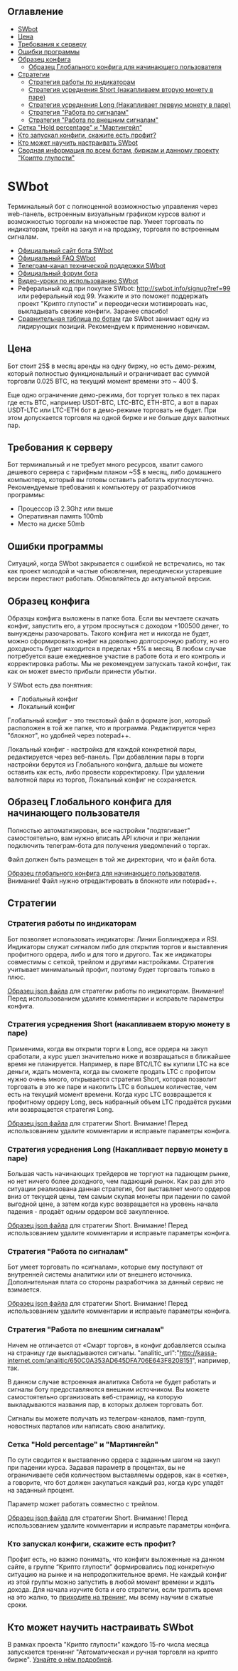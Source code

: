 ## Оглавление

* [SWbot](#swbot)
* [Цена](#Цена)
* [Требования к серверу](#Требования-к-серверу)
* [Ошибки программы](#Ошибки-программы)
* [Образец конфига](#Образец-конфига)
  * [Образец Глобального конфига для начинающего пользователя](#Образец-Глобального-конфига-для-начинающего-пользователя)
* [Стратегии](#Стратегии)
  * [Стратегия работы по индикаторам](#Стратегия-работы-по-индикаторам)
  * [Стратегия усреднения Short (накапливаем вторую монету в паре)](#Стратегия-усреднения-short-накапливаем-вторую-монету-в-паре)
  * [Стратегия усреднения Long (Накапливает первую монету в паре)](#Стратегия-усреднения-long-Накапливает-первую-монету-в-паре)
  * [Стратегия "Работа по сигналам"](#Стратегия-Работа-по-сигналам)
  * [Стратегия "Работа по внешним сигналам"](#Стратегия-Работа-по-внешним-сигналам)
* [Сетка "Hold percentage" и "Мартингейл"](#Сетка-hold-percentage-и-Мартингейл)
* [Кто запускал конфиги, скажите есть профит?](#Кто-запускал-конфиги-скажите-есть-профит)
* [Кто может научить настраивать SWbot](#Кто-может-научить-настраивать-swbot)
* [Сводная информация по всем ботам, биржам и данному проекту "Крипто глупости"](/README.md)

# SWbot

Терминальный бот с полноценной возможностью управления через web-панель, встроенным визуальным графиком курсов валют и возможностью торговли на множестве пар. Умеет торговать по индикаторам, трейл на закуп и на продажу, торговля по встроенным сигналам.

* [Официальный сайт бота SWbot](http://swbot.info)
* [Официальный FAQ SWbot](http://swbot.info/faq)
* [Телеграм-канал технической поддержки SWbot](https://t.me/Smart_bot_alfa)
* [Официальный форум бота](http://swbot.mybb.ru)
* [Видео-уроки по использованию SWbot](https://www.youtube.com/watch?v=ol7kUz-SLmc&list=PLbYtQ6_YnkBRwVXGr9sxdJrwSLIp6pIoz)
* Реферальный код при покупке SWbot: http://swbot.info/signup?ref=99 или реферальный код 99. Укажите и это поможет поддержать проект "Крипто глупости" и переодически мотивировать нас, выкладывать свежие конфиги. Заранее спасибо!
* [Сравнительная таблица по ботам](https://docs.google.com/spreadsheets/d/1VMG21PQHvU3cDLZ6fLL17TWjiEgWzSpRfk3jA37MMUg/edit?usp=sharing) где SWbot занимает одну из лидирующих позиций. Рекомендуем к применению новичкам.


## Цена

Бот стоит 25$ в месяц аренды на одну биржу, но есть демо-режим, который полностью функциональный и ограничивает вас суммой торговли 0.025 BTC, на текущий момент времени это ~ 400 $.

Еще одно ограничение демо-режима, бот торгует только в тех парах где есть BTC, например USDT-BTC, LTC-BTC, ETH-BTC, а вот в парах USDT-LTC или LTC-ETH бот в демо-режиме торговать не будет. При этом допускается торговля на одной бирже и не больше двух валютных пар.

## Требования к серверу

Бот терминальный и не требует много ресурсов, хватит самого дешевого сервера с тарифным планом ~5$ в месяц, либо домашнего компьютера, который вы готовы оставить работать круглосуточно. Рекомендуемые требования к компьютеру от разработчиков программы:

* Процессор i3 2.3Ghz или выше
* Оперативная память 100mb
* Место на диске 50mb

## Ошибки программы

Ситуаций, когда SWbot закрывается с ошибкой не встречались, но так как проект молодой и частые обновления, переодически устаревшие версии перестают работать. Обновляйтесь до актуальной версии.

## Образец конфига

Образцы конфига выложены в папке бота. Если вы мечтаете скачать конфиг, запустить его, а утром проснуться с доходом +100500 денег, то вынуждены разочаровать. Такого конфига нет и никогда не будет, можно сформировать конфиг на довольно долгосрочную работу, но его доходность будет находится в пределах +5% в месяц. В любом случае потребуется ваше ежедневное участие в работе бота и его контроль и корректировка работы. Мы не рекомендуем запускать такой конфиг, так как он может вместо прибыли принести убытки.

У SWbot есть два понятния:
* Глобальный конфиг
* Локальный конфиг

Глобальный конфиг  - это текстовый файл в формате json, который расположен в той же папке, что и программа. Редактируется через "блокнот", но удобней через notepad++.

Локальный конфиг - настройка для каждой конкретной пары, редактируется через веб-панель. При добавлении пары в торги настройки берутся из Глобального конфига, дальше вы можете оставить как есть, либо провести корректировку. При удалении валютной пары из торгов, Локальный конфиг не сохраняется.

## Образец Глобального конфига для начинающего пользователя

Полностью автоматизирован, все настройки "подтягивает" самостоятельно, вам нужно вписать API ключи и при желании подключить телеграм-бота для получения уведомлений о торгах.

Файл должен быть размещен в той же директории, что и файл бота.

[Образец глобального конфига для начинающего пользователя](/configs/swbot/config.json). Внимание! Файл нужно отредактировать в блокноте или notepad++.

## Стратегии

### Стратегия работы по индикаторам

Бот позволяет использовать индикаторы: Линии Боллинджера и RSI. Индикаторы служат сигналом либо для открытия торгов и выставления профитного ордера, либо и для того и другого. Так же индикаторы совместимы с сеткой, трейлом и другими настройками. Стратегия учитывает минимальный профит, поэтому будет торговать только в плюс.

[Образец json файла](/configs/swbot/indicators.json) для стратегии работы по индикаторам. Внимание! Перед использованием удалите комментарии и исправьте параметры конфига.

### Стратегия усреднения Short (накапливаем вторую монету в паре)

Применима, когда вы открыли торги в Long, все ордера на закуп сработали, а курс ушел значительно ниже и возвращаться в ближайшее время не планируется. Например, в паре BTC/LTC вы купили LTC на все деньги, ждать момента, когда вы сможете продать LTC с профитом нужно очень много, открывается стратегия Short, которая позволит торговать в это же паре и накопить LTC в большем количестве, чем есть на текущий момент времени. Когда курс LTC возвращается к профитному ордеру Long, весь набранный объем LTC продаётся руками или возвращается стратегия Long.

[Образец json файла](/configs/swbot/short.json) для стратегии Short. Внимание! Перед использованием удалите комментарии и исправьте параметры конфига.

### Стратегия усреднения Long (Накапливает первую монету в паре)

Большая часть начинающих трейдеров не торгуют на падающем рынке, но нет ничего более доходного, чем падающий рынок. Как раз для это ситуации реализована данная стратегия, бот выставляет много ордеров вниз от текущей цены, тем самым скупая монеты при падении по самой выгодной цене, а затем когда курс возвращается на уровень начала падения - продаёт одним ордером всё закупленное.

[Образец json файла](/configs/swbot/long.json) для стратегии Short. Внимание! Перед использованием удалите комментарии и исправьте параметры конфига.

### Стратегия "Работа по сигналам"
Бот умеет торговать по «сигналам», которые ему поступают от внутренней системы аналитики или от внешнего источника. Дополнительная плата со стороны разработчика за данный сервис не взимается. 

[Образец json файла](/configs/swbot/signals.json) для стратегии Short. Внимание! Перед использованием удалите комментарии и исправьте параметры конфига.

### Стратегия "Работа по внешним сигналам"
Ничем не отличается от «Смарт торгов», в конфиг добавляется ссылка на страницу где выкладываются сигналы.
"analitic_url":"http://kassa-internet.com/analitic/650C0A353AD645DFA706E643F8208151", например, так. 

В данном случае встроенная аналитика Свбота не будет работать и сигналы боту предоставляются внешним источником. Вы можете самостоятельно организовать веб-страницу, на которую выкладываются названия пар, в которых должен торговать бот.

Сигналы вы можете получать из телеграм-каналов, памп-групп, новостных парталов или написать свою аналитику.


### Сетка "Hold percentage" и "Мартингейл"
По сути сводится к выставлению ордера с заданным шагом на закуп при падении курса. Задавая параметр в процентах, вы не ограничиваете себя количеством выставляемы ордеров, как в «сетке», а говорите, что бот должен закупаться каждый раз, когда курс упадёт на заданный процент.

Параметр может работать совместно с трейлом.

[Образец json файла](/configs/swbot/hp.json) для стратегии Short. Внимание! Перед использованием удалите комментарии и исправьте параметры конфига.

###  Кто запускал конфиги, скажите есть профит?

Профит есть, но важно понимать, что конфиги выложенные на данном сайте, в группе “Крипто глупости” формировались под конкретную ситуацию на рынке и на непродолжительное время. Не каждый конфиг из этой группы можно запустить в любой момент времени и ждать дохода. Для начала изучите бота и его стратегии, если тратить время на это жалко, то [приходите на тренинг](http://cryptostupidity.com/), мы всему научим в сжатые сроки.

## Кто может научить настраивать SWbot

В рамках проекта "Крипто глупости" каждого 15-го числа месяца запускается трениннг "Автоматическая и ручная торговля на крипто бирже". [Узнайте о нём подробней](/README.md#Обучение).
